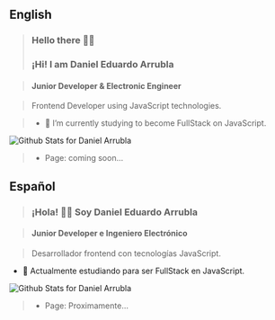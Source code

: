 ## English
>### Hello there ✋🏽
>### ¡Hi! I am Daniel Eduardo Arrubla 

>#### Junior Developer & Electronic Engineer

>Frontend Developer using JavaScript technologies.

>- 🌱 I’m currently studying to become FullStack on JavaScript.

![Github Stats for Daniel Arrubla](https://github-readme-stats.vercel.app/api?username=darrublal&show_icons=true&hide_border=true&title_color=ffb300&icon_color=ffb300&bg_color=dddddd)

>* Page: coming soon...



## Español
>### ¡Hola! 👋🏽 Soy Daniel Eduardo Arrubla 

>#### Junior Developer e Ingeniero Electrónico

>Desarrollador frontend con tecnologías JavaScript.

- 🌱 Actualmente estudiando para ser FullStack en JavaScript.

![Github Stats for Daniel Arrubla](https://github-readme-stats.vercel.app/api?username=darrublal&show_icons=true&hide_border=true&title_color=ffb300&icon_color=ffb300&bg_color=dddddd)

>* Page: Proximamente...
<!--
**darrubla/darrubla** is a ✨ _special_ ✨ repository because its `README.md` (this file) appears on your GitHub profile.

Here are some ideas to get you started:

- 🔭 I’m currently working on ...
- 🌱 I’m currently learning ...
- 👯 I’m looking to collaborate on ...
- 🤔 I’m looking for help with ...
- 💬 Ask me about ...
- 📫 How to reach me: ...
- 😄 Pronouns: ...
- ⚡ Fun fact: ...
-->
